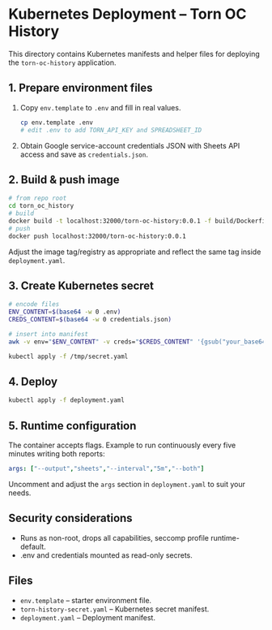# Kubernetes Deployment – Torn OC History

This directory contains Kubernetes manifests and helper files for deploying the `torn-oc-history` application.

## 1. Prepare environment files

1. Copy `env.template` to `.env` and fill in real values.

   ```bash
   cp env.template .env
   # edit .env to add TORN_API_KEY and SPREADSHEET_ID   
   ```

2. Obtain Google service-account credentials JSON with Sheets API access and save as `credentials.json`.

## 2. Build & push image

```bash
# from repo root
cd torn_oc_history
# build
docker build -t localhost:32000/torn-oc-history:0.0.1 -f build/Dockerfile .
# push
docker push localhost:32000/torn-oc-history:0.0.1
```

Adjust the image tag/registry as appropriate and reflect the same tag inside `deployment.yaml`.

## 3. Create Kubernetes secret

```bash
# encode files
ENV_CONTENT=$(base64 -w 0 .env)
CREDS_CONTENT=$(base64 -w 0 credentials.json)

# insert into manifest
awk -v env="$ENV_CONTENT" -v creds="$CREDS_CONTENT" '{gsub("your_base64_encoded_env_file_content_here",env); gsub("your_base64_encoded_credentials_json_content_here",creds); print}' torn-history-secret.yaml > /tmp/secret.yaml

kubectl apply -f /tmp/secret.yaml
```

## 4. Deploy

```bash
kubectl apply -f deployment.yaml
```

## 5. Runtime configuration

The container accepts flags. Example to run continuously every five minutes writing both reports:

```yaml
args: ["--output","sheets","--interval","5m","--both"]
```

Uncomment and adjust the `args` section in `deployment.yaml` to suit your needs.

## Security considerations

* Runs as non-root, drops all capabilities, seccomp profile runtime-default.
* .env and credentials mounted as read-only secrets.

## Files

* `env.template` – starter environment file.
* `torn-history-secret.yaml` – Kubernetes secret manifest.
* `deployment.yaml` – Deployment manifest.
